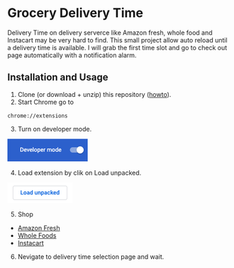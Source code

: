 # Grocery Delivery Time
Delivery Time on delivery serverce like Amazon fresh, whole food and Instacart may be very hard to find. This small project allow auto reload until a delivery time is available. I will grab the first time slot and go to check out page automatically with a notification alarm.

## Installation and Usage
1. Clone (or download + unzip) this repository ([howto](https://help.github.com/en/github/creating-cloning-and-archiving-repositories/cloning-a-repository)).
2. Start Chrome go to 

```
chrome://extensions
```
3. Turn on developer mode.

![developer mode](PNGs/dmode.png)

4. Load extension by clik on Load unpacked.

![Load unpacked](PNGs/load.png)

5. Shop 
- [Amazon Fresh](https://www.amazon.com/alm/storefront?almBrandId=QW1hem9uIEZyZXNo)
- [Whole Foods](https://www.amazon.com/alm/storefront/?almBrandId=VUZHIFdob2xlIEZvb2Rz)
- [Instacart](https://www.instacart.com)

6. Nevigate to delivery time selection page and wait.
